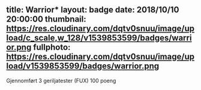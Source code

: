 title: Warrior*
layout: badge
date: 2018/10/10 20:00:00
thumbnail: https://res.cloudinary.com/dqtv0snuu/image/upload/c_scale,w_128/v1539853599/badges/warrior.png
fullphoto: https://res.cloudinary.com/dqtv0snuu/image/upload/v1539853599/badges/warrior.png
---
Gjennomført 3 geriljatester (FUX) 100 poeng
